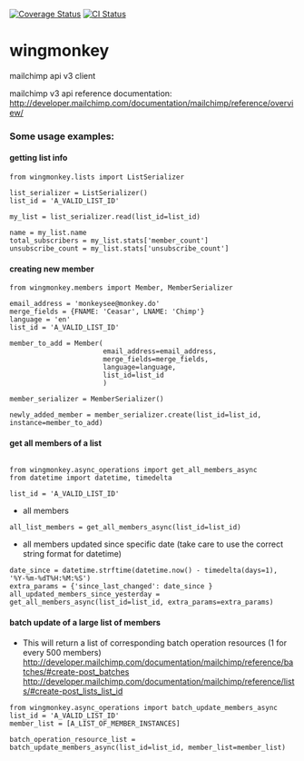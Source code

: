 [![Coverage Status](https://coveralls.io/repos/github/vikingco/wingmonkey/badge.svg)](https://coveralls.io/github/vikingco/wingmonkey)
[![CI Status](https://travis-ci.org/vikingco/wingmonkey.svg?branch=master)](https://travis-ci.org/vikingco/wingmonkey)

# wingmonkey
mailchimp api v3 client

mailchimp v3 api reference documentation: http://developer.mailchimp.com/documentation/mailchimp/reference/overview/


### Some usage examples:

#### getting list info

```
from wingmonkey.lists import ListSerializer

list_serializer = ListSerializer()
list_id = 'A_VALID_LIST_ID'

my_list = list_serializer.read(list_id=list_id)

name = my_list.name
total_subscribers = my_list.stats['member_count']
unsubscribe_count = my_list.stats['unsubscribe_count']
```
#### creating new member

```
from wingmonkey.members import Member, MemberSerializer

email_address = 'monkeysee@monkey.do'
merge_fields = {FNAME: 'Ceasar', LNAME: 'Chimp'}
language = 'en'
list_id = 'A_VALID_LIST_ID'

member_to_add = Member(
                       email_address=email_address, 
                       merge_fields=merge_fields, 
                       language=language, 
                       list_id=list_id
                       )

member_serializer = MemberSerializer()

newly_added_member = member_serializer.create(list_id=list_id, instance=member_to_add)
```

#### get all members of a list

```

from wingmonkey.async_operations import get_all_members_async
from datetime import datetime, timedelta

list_id = 'A_VALID_LIST_ID'
```

* all members
```
all_list_members = get_all_members_async(list_id=list_id)
```

* all members updated since specific date (take care to use the correct string format for datetime)
```
date_since = datetime.strftime(datetime.now() - timedelta(days=1), '%Y-%m-%dT%H:%M:%S')
extra_params = {'since_last_changed': date_since }
all_updated_members_since_yesterday = get_all_members_async(list_id=list_id, extra_params=extra_params)
```

#### batch update of a large list of members 
* This will return a list of corresponding batch operation resources (1 for every 500 members)
http://developer.mailchimp.com/documentation/mailchimp/reference/batches/#create-post_batches
http://developer.mailchimp.com/documentation/mailchimp/reference/lists/#create-post_lists_list_id

```
from wingmonkey.async_operations import batch_update_members_async
list_id = 'A_VALID_LIST_ID'
member_list = [A_LIST_OF_MEMBER_INSTANCES]

batch_operation_resource_list = batch_update_members_async(list_id=list_id, member_list=member_list)
```
